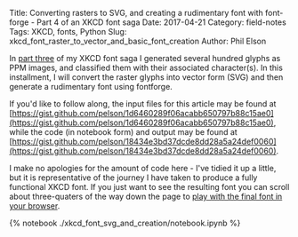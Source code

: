 Title: Converting rasters to SVG, and creating a rudimentary font with font-forge - Part 4 of an XKCD font saga
Date: 2017-04-21
Category: field-notes
Tags: XKCD, fonts, Python
Slug: xkcd_font_raster_to_vector_and_basic_font_creation
Author: Phil Elson

In [part three]({filename}/field_notes/xkcd_font_pt3.md) of my XKCD font saga I generated several hundred glyphs as PPM images, and
classified them with their associated character(s). In this installment, I will convert the raster glyphs into vector form (SVG) and then
generate a rudimentary font using fontforge.

<!-- PELICAN_END_SUMMARY -->

If you'd like to follow along, the input files for this article may be found at [https://gist.github.com/pelson/1d6460289f06acabb650797b88c15ae0](https://gist.github.com/pelson/1d6460289f06acabb650797b88c15ae0),
while the code (in notebook form) and output may be found at [https://gist.github.com/pelson/18434e3bd37dcde8dd28a5a24def0060](https://gist.github.com/pelson/18434e3bd37dcde8dd28a5a24def0060).

I make no apologies for the amount of code here - I've tidied it up a little, but it is representative of the journey I have taken to produce
a fully functional XKCD font. If you just want to see the resulting font you can scroll about three-quaters of the way down the page to 
[play with the final font in your browser](#font-final).


{% notebook ./xkcd_font_svg_and_creation/notebook.ipynb %}
